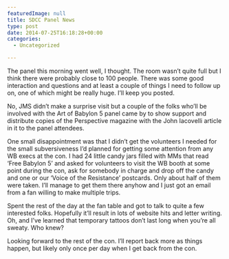 ```yaml
---
featuredImage: null
title: SDCC Panel News
type: post
date: 2014-07-25T16:18:28+00:00
categories:
  - Uncategorized

---
```

The panel this morning went well, I thought. The room wasn&#8217;t quite full but I think there were probably close to 100 people. There was some good interaction and questions and at least a couple of things I need to follow up on, one of which might be really huge. I&#8217;ll keep you posted.

No, JMS didn&#8217;t make a surprise visit but a couple of the folks who&#8217;ll be involved with the Art of Babylon 5 panel came by to show support and distribute copies of the Perspective magazine with the John Iacovelli article in it to the panel attendees.

One small disappointment was that I didn&#8217;t get the volunteers I needed for the small subversiveness I&#8217;d planned for getting some attention from any WB execs at the con. I had 24 little candy jars filled with MMs that read &#8216;Free Babylon 5&#8217; and asked for volunteers to visit the WB booth at some point during the con, ask for somebody in charge and drop off the candy and one or our &#8216;Voice of the Resistance&#8217; postcards. Only about half of them were taken. I&#8217;ll manage to get them there anyhow and I just got an email from a fan willing to make multiple trips.

Spent the rest of the day at the fan table and got to talk to quite a few interested folks. Hopefully it&#8217;ll result in lots of website hits and letter writing. Oh, and I&#8217;ve learned that temporary tattoos don&#8217;t last long when you&#8217;re all sweaty. Who knew?

Looking forward to the rest of the con. I&#8217;ll report back more as things happen, but likely only once per day when I get back from the con.
